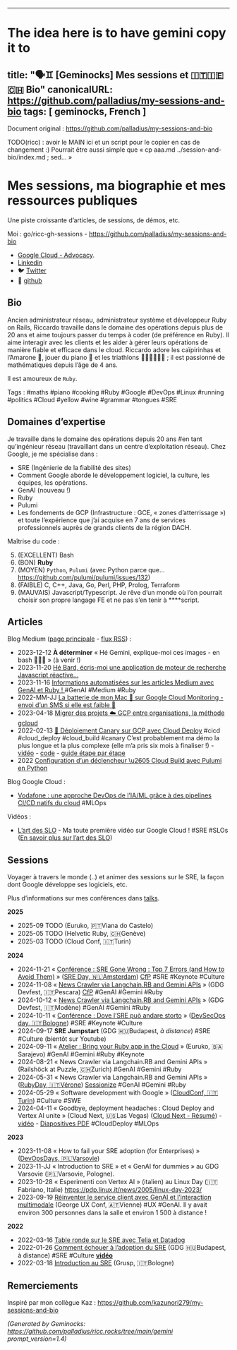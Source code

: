 <!-- Generated by Geminock vVER . cache_key='3caa8fcd465c46efde7429bdd9ecb94fbf98bbe3e9c489519a0ecc9234d5011f-fr.yaml' --> 
---
# The idea here is to have gemini copy it to
title: "🗣️♊ [Geminocks] Mes sessions et 🇮🇹🇮🇪🇨🇭 Bio"
canonicalURL: https://github.com/palladius/my-sessions-and-bio
tags: [ geminocks, French ]
---

Document original : https://github.com/palladius/my-sessions-and-bio

TODO(ricc) : avoir le MAIN ici et un script pour le copier en cas de changement :) Pourrait être aussi simple que « cp aaa.md ../session-and-bio/index.md ; sed… »


# Mes sessions, ma biographie et mes ressources publiques


Une piste croissante d’articles, de sessions, de démos, etc.

Moi : go/ricc-gh-sessions - https://github.com/palladius/my-sessions-and-bio

* [Google Cloud - Advocacy](https://cloud.google.com/developers/advocates/riccardo-carlesso).
* [Linkedin](https://www.linkedin.com/in/riccardocarlesso/)
* 🐦 [Twitter](https://twitter.com/palladius)
* 🐙 [github](https://github.com/palladius)

## Bio

Ancien administrateur réseau, administrateur système et développeur Ruby on Rails, Riccardo travaille dans le domaine des opérations depuis plus de 20 ans et aime toujours passer du temps à coder (de préférence en Ruby). Il aime interagir avec les clients et les aider à gérer leurs opérations de manière fiable et efficace dans le cloud. Riccardo adore les caïpirinhas et l’Amarone 🍷, jouer du piano 🎹 et les triathlons 🏊🏻🚴🏿🏃‍♀️ ; il est passionné de mathématiques depuis l’âge de 4 ans.

Il est amoureux de `Ruby`.

Tags : #maths #piano #cooking #Ruby #Google #DevOps #Linux #running #politics #Cloud #yellow #wine #grammar #tongues #SRE

## Domaines d’expertise

Je travaille dans le domaine des opérations depuis 20 ans #en tant qu’ingénieur réseau (travaillant dans un centre d’exploitation réseau).
Chez Google, je me spécialise dans :

* SRE (Ingénierie de la fiabilité des sites)
* Comment Google aborde le développement logiciel, la culture, les équipes, les opérations.
* GenAI (nouveau !)
* Ruby
* Pulumi
* Les fondements de GCP (Infrastructure : GCE, « zones d’atterrissage ») et toute l’expérience que j’ai acquise en 7 ans de services professionnels auprès de grands clients de la région DACH.

Maîtrise du code :

5. (EXCELLENT) Bash
4. (BON) **Ruby**
3. (MOYEN) `Python`, `Pulumi` (avec Python parce que… https://github.com/pulumi/pulumi/issues/132)
2. (FAIBLE) C, C++, Java, Go, Perl, PHP, Prolog, Terraform
1. (MAUVAIS) Javascript/Typescript. Je rêve d’un monde où l’on pourrait choisir son propre langage FE et ne pas s’en tenir à ****script.

## Articles

Blog Medium ([page principale](https://medium.com/@palladiusbonton/) - [flux RSS](https://medium.com/feed/@palladiusbonton)) :

* 2023-12-12 **À déterminer** « Hé Gemini, explique-moi ces images - en bash 🧑🏽‍💻 » (à venir !)
* 2023-11-20 [Hé Bard, écris-moi une application de moteur de recherche Javascript réactive…](https://medium.com/@palladiusbonton/hey-bard-write-a-responsive-javascript-search-engine-app-for-me-b2585e55385e)
* 2023-11-16 [Informations automatisées sur les articles Medium avec GenAI et Ruby !
](https://blog.devops.dev/parse-medium-articles-with-genai-and-add-some-fun-02fe9d30475a) #GenAI #Medium #Ruby
* 2022-MM-JJ [La batterie de mon Mac 🔋 sur Google Cloud Monitoring - envoi d’un SMS si elle est faible 🪫](https://medium.com/google-cloud/my-macs-battery-on-google-cloud-monitoring-with-sms-if-its-low-a1ccd70485fe?source=rss-b5293b96912f------2)
* 2023-04-18 [Migrer des projets ☁️ GCP entre organisations, la méthode gcloud](https://medium.com/google-cloud/how-to-migrate-projects-across-organizations-c7e254ab90af?source=rss-b5293b96912f------2)
* 2022-02-13 [🐤 Déploiement Canary sur GCP avec Cloud Deploy](https://medium.com/google-cloud/draft-canarying-on-gcp-with-cloud-deploy-91b3e4d0ee9a) #cicd #cloud_deploy #cloud_build #canary C’est probablement ma démo la plus longue et la plus complexe (elle m’a pris six mois à finaliser !) - [vidéo](https://www.youtube.com/watch?v=0GfV5iMGG64) - [code](https://github.com/palladius/clouddeploy-platinum-path) - [guide étape par étape](https://github.com/palladius/clouddeploy-platinum-path/blob/main/step-by-step-guide.md)
* 2022 [Configuration d’un déclencheur \u2605 Cloud Build avec Pulumi en Python](https://medium.com/google-cloud/setting-cloudbuild-with-pulumi-in-python-330e8b54b2cf)


Blog Google Cloud :

* [Vodafone : une approche DevOps de l’IA/ML grâce à des pipelines CI/CD natifs du cloud](https://cloud.google.com/blog/products/devops-sre/how-vodafone-uses-cicd-to-speed-up-ml-pipelines) #MLOps

Vidéos :

* [L’art des SLO](https://www.youtube.com/watch?v=E3ReKuJ8ewA) - Ma toute première vidéo sur Google Cloud ! #SRE #SLOs ([En savoir plus sur l’art des SLO](https://sre.google/resources/practices-and-processes/art-of-slos/))


## Sessions

Voyager à travers le monde (..) et animer des sessions sur le SRE, la façon dont Google développe ses logiciels, etc.

Plus d’informations sur mes conférences dans [talks](talks.md).

**2025**

* 2025-09 TODO (Euruko, 🇵🇹Viana do Castelo)
* 2025-05 TODO (Helvetic Ruby, 🇨🇭Genève)
* 2025-03 TODO (Cloud Conf, 🇮🇹Turin)

**2024**

* 2024-11-21 « [Conférence : SRE Gone Wrong : Top 7 Errors (and How to Avoid Them)](https://sreday.com/2024-amsterdam/#modal-speaker-0) » ([SRE Day, 🇳🇱Amsterdam](https://sreday.com/2024-amsterdam/)) [CfP](https://www.papercall.io/sreday-2024-amsterdam) #SRE #Keynote #Culture
* 2024-11-08 « [News Crawler via Langchain.RB and Gemini APIs](https://sessionize.com/app/speaker/session/739236) » (GDG Devfest, 🇮🇹Pescara) [CfP](https://sessionize.com/devfest-pescara-2024/) #GenAI #Gemini #Ruby
* 2024-10-12 « [News Crawler via Langchain.RB and Gemini APIs](https://sessionize.com/app/speaker/session/745608) » (GDG Devfest, 🇮🇹Modène) #GenAI #Gemini #Ruby
* 2024-10-11 « [Conférence : Dove l’SRE può andare storto](https://www.devsecopsday.it/talks_speakers/) » ([DevSecOps day, 🇮🇹Bologne](https://www.devsecopsday.it/talks_speakers/)) #SRE #Keynote #Culture
* 2024-09-17 **SRE Jumpstart** (GDG 🇭🇺Budapest, _à distance_) #SRE #Culture (bientôt sur Youtube)
* 2024-09-11 « [Atelier : Bring your Ruby app in the Cloud](https://2024.euruko.org/speakers/riccardo_carlesso) » (Euruko, 🇧🇦Sarajevo) #GenAI #Gemini #Ruby #Keynote
* 2024-08-21 « News Crawler via Langchain.RB and Gemini APIs » (Railshöck at Puzzle, 🇨🇭Zurich) #GenAI #Gemini #Ruby
* 2024-05-31 « News Crawler via Langchain.RB and Gemini APIs » ([RubyDay, 🇮🇹Vérone](https://ti.to/grusp/rubyday-2024)) [Sessionize](https://sessionize.com/app/speaker/session/621013) #GenAI #Gemini #Ruby
* 2024-05-29 « Software development with Google » ([CloudConf, 🇮🇹Turin](https://2024.cloudconf.it/index.html)) #Culture #SWE
* 2024-04-11 « Goodbye, deployment headaches : Cloud Deploy and Vertex AI unite » (Cloud Next, 🇺🇸Las Vegas) ([Cloud Next - Résumé](https://cloud.withgoogle.com/next?session=DEV302)) - [vidéo](https://www.youtube.com/watch?v=_NlGk9Ao_oA) - [Diapositives PDF](https://assets.swoogo.com/uploads/3794522-661c3c8fe0cf9.pdf) #CloudDeploy #MLOps

**2023**

* 2023-11-08 « How to fail your SRE adoption (for Enterprises) » ([DevOpsDays, 🇵🇱Varsovie](https://devopsdays.pl/bio/#kontakt))
* 2023-11-JJ « Introduction to SRE » et « GenAI for dummies » au GDG Varsovie (🇵🇱Varsovie, Pologne).
* 2023-10-28 « Esperimenti con Vertex AI » (italien) au Linux Day (🇮🇹Fabriano, Italie) https://pdp.linux.it/news/2005/linux-day-2023/
* 2023-09-19 [Réinventer le service client avec GenAI et l’interaction multimodale](https://www.youtube.com/watch?v=WRNncVe5yJQ) (George UX Conf, 🇦🇹Vienne) #UX #GenAI. Il y avait environ 300 personnes dans la salle et environ 1 500 à distance !

**2022**

* 2022-03-16 [Table ronde sur le SRE avec Telia et Datadog](https://hopin.com/events/telia-company-google-cloud-datadog-sre-panel)
* 2022-01-26 [Comment échouer à l’adoption du SRE](https://gdg.community.dev/events/details/google-gdg-budapest-presents-how-to-fail-your-sre-adoption/)
 (GDG 🇭🇺Budapest, à distance) #SRE #Culture **[vidéo](https://www.youtube.com/watch?v=i96qBPyn2dw)**
* 2022-03-18 [Introduction au SRE](https://2022.incontrodevops.it/talks_speakers/index.html) (Grusp, 🇮🇹Bologne)

## Remerciements

Inspiré par mon collègue Kaz : https://github.com/kazunori279/my-sessions-and-bio


*(Generated by Geminocks: https://github.com/palladius/ricc.rocks/tree/main/gemini prompt_version=1.4)*